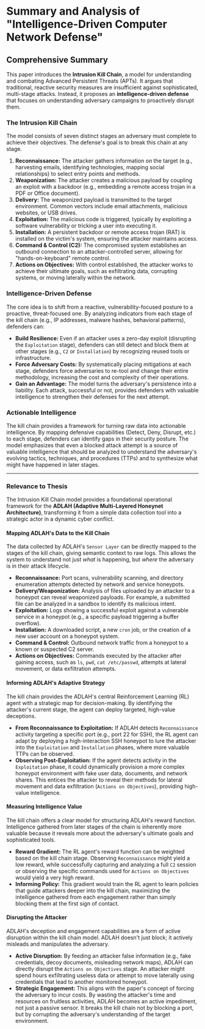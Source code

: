 # Summary and Analysis of "Intelligence-Driven Computer Network Defense"

## Comprehensive Summary

This paper introduces the **Intrusion Kill Chain**, a model for understanding and combating Advanced Persistent Threats (APTs). It argues that traditional, reactive security measures are insufficient against sophisticated, multi-stage attacks. Instead, it proposes an **intelligence-driven defense** that focuses on understanding adversary campaigns to proactively disrupt them.

### The Intrusion Kill Chain

The model consists of seven distinct stages an adversary must complete to achieve their objectives. The defense's goal is to break this chain at any stage.

1.  **Reconnaissance:** The attacker gathers information on the target (e.g., harvesting emails, identifying technologies, mapping social relationships) to select entry points and methods.
2.  **Weaponization:** The attacker creates a malicious payload by coupling an exploit with a backdoor (e.g., embedding a remote access trojan in a PDF or Office document).
3.  **Delivery:** The weaponized payload is transmitted to the target environment. Common vectors include email attachments, malicious websites, or USB drives.
4.  **Exploitation:** The malicious code is triggered, typically by exploiting a software vulnerability or tricking a user into executing it.
5.  **Installation:** A persistent backdoor or remote access trojan (RAT) is installed on the victim's system, ensuring the attacker maintains access.
6.  **Command & Control (C2):** The compromised system establishes an outbound connection to an attacker-controlled server, allowing for "hands-on-keyboard" remote control.
7.  **Actions on Objectives:** With control established, the attacker works to achieve their ultimate goals, such as exfiltrating data, corrupting systems, or moving laterally within the network.

### Intelligence-Driven Defense

The core idea is to shift from a reactive, vulnerability-focused posture to a proactive, threat-focused one. By analyzing indicators from each stage of the kill chain (e.g., IP addresses, malware hashes, behavioral patterns), defenders can:

*   **Build Resilience:** Even if an attacker uses a zero-day exploit (disrupting the `Exploitation` stage), defenders can still detect and block them at other stages (e.g., `C2` or `Installation`) by recognizing reused tools or infrastructure.
*   **Force Adversary Costs:** By systematically placing mitigations at each stage, defenders force adversaries to re-tool and change their entire methodology, increasing the cost and complexity of their operations.
*   **Gain an Advantage:** The model turns the adversary's persistence into a liability. Each attack, successful or not, provides defenders with valuable intelligence to strengthen their defenses for the next attempt.

### Actionable Intelligence

The kill chain provides a framework for turning raw data into actionable intelligence. By mapping defensive capabilities (Detect, Deny, Disrupt, etc.) to each stage, defenders can identify gaps in their security posture. The model emphasizes that even a blocked attack attempt is a source of valuable intelligence that should be analyzed to understand the adversary's evolving tactics, techniques, and procedures (TTPs) and to synthesize what might have happened in later stages.

---

### Relevance to Thesis

The Intrusion Kill Chain model provides a foundational operational framework for the **ADLAH (Adaptive Multi-Layered Honeynet Architecture)**, transforming it from a simple data collection tool into a strategic actor in a dynamic cyber conflict.

#### Mapping ADLAH's Data to the Kill Chain

The data collected by ADLAH's `Sensor Layer` can be directly mapped to the stages of the kill chain, giving semantic context to raw logs. This allows the system to understand not just *what* is happening, but *where* the adversary is in their attack lifecycle.

*   **Reconnaissance:** Port scans, vulnerability scanning, and directory enumeration attempts detected by network and service honeypots.
*   **Delivery/Weaponization:** Analysis of files uploaded by an attacker to a honeypot can reveal weaponized payloads. For example, a submitted file can be analyzed in a sandbox to identify its malicious intent.
*   **Exploitation:** Logs showing a successful exploit against a vulnerable service in a honeypot (e.g., a specific payload triggering a buffer overflow).
*   **Installation:** A downloaded script, a new `cron` job, or the creation of a new user account on a honeypot system.
*   **Command & Control:** Outbound network traffic from a honeypot to a known or suspected C2 server.
*   **Actions on Objectives:** Commands executed by the attacker after gaining access, such as `ls`, `pwd`, `cat /etc/passwd`, attempts at lateral movement, or data exfiltration attempts.

#### Informing ADLAH's Adaptive Strategy

The kill chain provides the ADLAH's central Reinforcement Learning (RL) agent with a strategic map for decision-making. By identifying the attacker's current stage, the agent can deploy targeted, high-value deceptions.

*   **From Reconnaissance to Exploitation:** If ADLAH detects `Reconnaissance` activity targeting a specific port (e.g., port 22 for SSH), the RL agent can adapt by deploying a high-interaction SSH honeypot to lure the attacker into the `Exploitation` and `Installation` phases, where more valuable TTPs can be observed.
*   **Observing Post-Exploitation:** If the agent detects activity in the `Exploitation` phase, it could dynamically provision a more complex honeypot environment with fake user data, documents, and network shares. This entices the attacker to reveal their methods for lateral movement and data exfiltration (`Actions on Objectives`), providing high-value intelligence.

#### Measuring Intelligence Value

The kill chain offers a clear model for structuring ADLAH's reward function. Intelligence gathered from later stages of the chain is inherently more valuable because it reveals more about the adversary's ultimate goals and sophisticated tools.

*   **Reward Gradient:** The RL agent's reward function can be weighted based on the kill chain stage. Observing `Reconnaissance` might yield a low reward, while successfully capturing and analyzing a full `C2` session or observing the specific commands used for `Actions on Objectives` would yield a very high reward.
*   **Informing Policy:** This gradient would train the RL agent to learn policies that guide attackers deeper into the kill chain, maximizing the intelligence gathered from each engagement rather than simply blocking them at the first sign of contact.

#### Disrupting the Attacker

ADLAH's deception and engagement capabilities are a form of active disruption within the kill chain model. ADLAH doesn't just block; it actively misleads and manipulates the adversary.

*   **Active Disruption:** By feeding an attacker false information (e.g., fake credentials, decoy documents, misleading network maps), ADLAH can directly disrupt the `Actions on Objectives` stage. An attacker might spend hours exfiltrating useless data or attempt to move laterally using credentials that lead to another monitored honeypot.
*   **Strategic Engagement:** This aligns with the paper's concept of forcing the adversary to incur costs. By wasting the attacker's time and resources on fruitless activities, ADLAH becomes an active impediment, not just a passive sensor. It breaks the kill chain not by blocking a port, but by corrupting the adversary's understanding of the target environment.